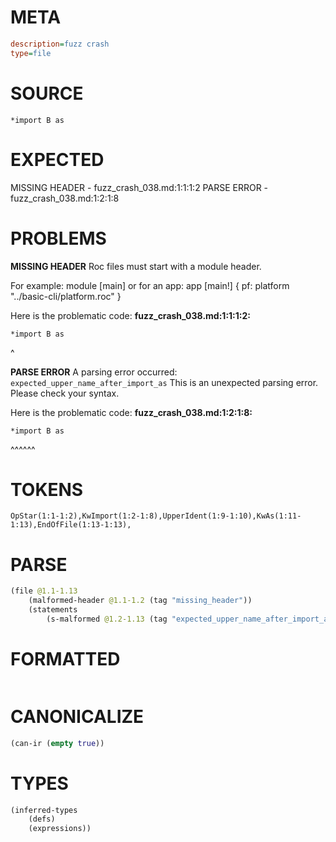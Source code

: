 # META
~~~ini
description=fuzz crash
type=file
~~~
# SOURCE
~~~roc
*import B as
~~~
# EXPECTED
MISSING HEADER - fuzz_crash_038.md:1:1:1:2
PARSE ERROR - fuzz_crash_038.md:1:2:1:8
# PROBLEMS
**MISSING HEADER**
Roc files must start with a module header.

For example:
        module [main]
or for an app:
        app [main!] { pf: platform "../basic-cli/platform.roc" }

Here is the problematic code:
**fuzz_crash_038.md:1:1:1:2:**
```roc
*import B as
```
^


**PARSE ERROR**
A parsing error occurred: `expected_upper_name_after_import_as`
This is an unexpected parsing error. Please check your syntax.

Here is the problematic code:
**fuzz_crash_038.md:1:2:1:8:**
```roc
*import B as
```
 ^^^^^^


# TOKENS
~~~zig
OpStar(1:1-1:2),KwImport(1:2-1:8),UpperIdent(1:9-1:10),KwAs(1:11-1:13),EndOfFile(1:13-1:13),
~~~
# PARSE
~~~clojure
(file @1.1-1.13
	(malformed-header @1.1-1.2 (tag "missing_header"))
	(statements
		(s-malformed @1.2-1.13 (tag "expected_upper_name_after_import_as"))))
~~~
# FORMATTED
~~~roc

~~~
# CANONICALIZE
~~~clojure
(can-ir (empty true))
~~~
# TYPES
~~~clojure
(inferred-types
	(defs)
	(expressions))
~~~
